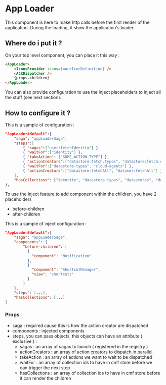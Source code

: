 # App Loader

This component is here to make http calls before the first render of the application. During the loading, it show the application's loader.

## Where do i put it ?

On your top level component, you can place it this way :

```html
<AppLoader>
    <IconsProvider icons={mockIconDefinition} />
    <ACKDispatcher />
    {props.children}
</AppLoader>
```

You can also provide configuration to use the inject placeholders to inject all the stuff (see next section).

## How to configure it ?

This is a sample of configuration :

```json
"AppLoader#default":{
    "saga": "appLoaderSaga",
    "steps":[
        { "sagas":["user:fetchIdentity"] },
        { "waitFor":["identity"] },
        { "takeAction": ["SOME_ACTION_TYPE"] },
        { "actionCreators":["datastore:fetch.types", "datastore:fetch:cloudAgents"]}
        { "waitFor":["datastore-types", "cloud-agents"] },
        { "actionCreators":["datastore:fetchAll", "dataset:fetchAll"] }
    ],
    "hasCollections": ["identity", "datastore-types", "datastores", "datasets"]
},
```

To use the inject feature to add component within the children, you have 2 placeholders

- before-children
- after-children

This is a sample of inject configuration :

```json
"AppLoader#default":{
    "saga": "appLoaderSaga",
    "components": {
        "before-children": [
          {
            "component": "Notification"
          },
          {
            "component": "ShortcutManager",
            "view": "shortcuts"
          }
        ]
    },
    "steps": [...],
    "hasCollections": [...]
}
```

### Props

- saga : required cause this is how the action creator are dispatched
- components : injected components
- steps, you can pass objects, this objects can have an attribute ( exclusive ) :
  - sagas : an array of sagas to launch ( registered in the registry )
  - actionCreators : an array of action creators to dispatch in parallel.
  - takeAction : an array of actions we want to wait to be dispatched
  - waitFor : an array of collection ids to have in cmf store before we can trigger the next step
  - hasCollections : an array of collection ids to have in cmf store before it can render the children
